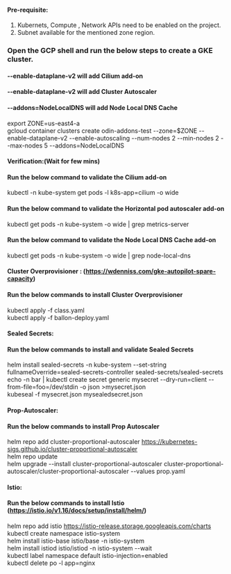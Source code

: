 #### Pre-requisite:

1. Kubernets, Compute , Network APIs need to be enabled on the project. <br />
2. Subnet available for the mentioned zone region. <br />

### Open the GCP shell and run the below steps to create a GKE cluster.
#### --enable-dataplane-v2 will add Cilium add-on
#### --enable-dataplane-v2 will add Cluster Autoscaler
#### --addons=NodeLocalDNS will add Node Local DNS Cache

export ZONE=us-east4-a <br />
gcloud container clusters create odin-addons-test --zone=$ZONE --enable-dataplane-v2 --enable-autoscaling --num-nodes 2 --min-nodes 2 --max-nodes 5 --addons=NodeLocalDNS <br />

#### Verification:(Wait for few mins)
#### Run the below command to validate the Cilium add-on
kubectl -n kube-system get pods -l k8s-app=cilium -o wide <br />

#### Run the below command to validate the Horizontal pod autoscaler add-on 
kubectl get pods -n kube-system -o wide | grep metrics-server <br /> 

#### Run the below command to validate the Node Local DNS Cache add-on
kubectl get pods -n kube-system -o wide | grep node-local-dns <br />

#### Cluster Overprovisioner : (https://wdenniss.com/gke-autopilot-spare-capacity)
#### Run the below commands to install Cluster Overprovisioner <br />

kubectl apply -f class.yaml <br />
kubectl apply -f ballon-deploy.yaml <br />

#### Sealed Secrets:
#### Run the below commands to install and validate Sealed Secrets
helm install sealed-secrets -n kube-system --set-string fullnameOverride=sealed-secrets-controller sealed-secrets/sealed-secrets <br />
echo -n bar | kubectl create secret generic mysecret --dry-run=client --from-file=foo=/dev/stdin -o json >mysecret.json <br />
kubeseal -f mysecret.json mysealedsecret.json <br />

#### Prop-Autoscaler: 
#### Run the below commands to install Prop Autoscaler
helm repo add cluster-proportional-autoscaler https://kubernetes-sigs.github.io/cluster-proportional-autoscaler <br />
helm repo update <br />
helm upgrade --install cluster-proportional-autoscaler cluster-proportional-autoscaler/cluster-proportional-autoscaler --values prop.yaml <br />

#### Istio: 
#### Run the below commands to install Istio (https://istio.io/v1.16/docs/setup/install/helm/)
helm repo add istio https://istio-release.storage.googleapis.com/charts <br />
kubectl create namespace istio-system <br />
helm install istio-base istio/base -n istio-system <br />
helm install istiod istio/istiod -n istio-system --wait <br />
kubectl label namespace default istio-injection=enabled <br />
kubectl delete po -l app=nginx <br />

